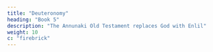 ```yaml
---
title: "Deuteronomy"
heading: "Book 5"
description: "The Annunaki Old Testament replaces God with Enlil"
weight: 10
c: "firebrick"
---
```

